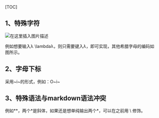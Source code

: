 [TOC]



## 1、特殊字符

![在这里插入图片描述](E:\2笔记\Markdown语法\图片\0a897d9f8016f20c36f440bfed225cf1.png#pic_center)

例如想要输入λ \lambdaλ，则只需要键入$\lambda$，即可实现，其他希腊字母的编码如图所示。



## 2、字母下标

采用\~i\~的形式，例如：O~i~



## 3、特殊语法与markdown语法冲突

例如\*\*，两个\*是斜体，如果还是想单纯输出两个\*，可以在之前用 \ 修饰。
